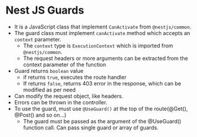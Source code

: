 # Nest JS Guards
* It is a JavaScript class that implement `CanActivate` from `@nestjs/common`.
* The guard class must implement `canActivate` method which accepts an `context` parameter. 
  * The `context` type is `ExecutionContext` which is imported from `@nestjs/common`.
  * The request headers or more arguments can be extracted from the context parameter of the function
* Guard returns `boolean` value
  * if returns `true`, executes the route handler
  * If returns `false`, returns 403 error in the response, which can be modified as per need
* Can modify the request object, like headers.
* Errors can be thrown in the controller.
* To use the guard, must use `@UseGuard()` at the top of the route(@Get(), @Post() and so on...)
  * The guard must be passed as the argument of the @UseGuard() function call. Can pass single guard or array of guards.